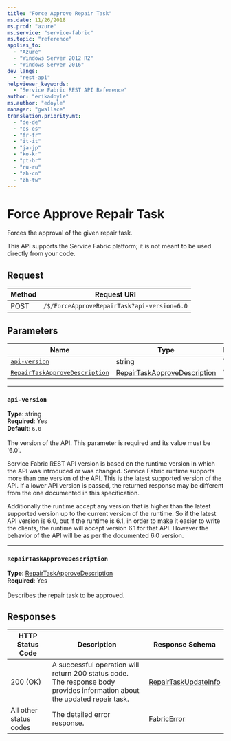 ```yaml
---
title: "Force Approve Repair Task"
ms.date: 11/26/2018
ms.prod: "azure"
ms.service: "service-fabric"
ms.topic: "reference"
applies_to: 
  - "Azure"
  - "Windows Server 2012 R2"
  - "Windows Server 2016"
dev_langs: 
  - "rest-api"
helpviewer_keywords: 
  - "Service Fabric REST API Reference"
author: "erikadoyle"
ms.author: "edoyle"
manager: "gwallace"
translation.priority.mt: 
  - "de-de"
  - "es-es"
  - "fr-fr"
  - "it-it"
  - "ja-jp"
  - "ko-kr"
  - "pt-br"
  - "ru-ru"
  - "zh-cn"
  - "zh-tw"
---
```

# Force Approve Repair Task
Forces the approval of the given repair task.

This API supports the Service Fabric platform; it is not meant to be used directly from your code.


## Request
| Method | Request URI |
| ------ | ----------- |
| POST | `/$/ForceApproveRepairTask?api-version=6.0` |


## Parameters
| Name | Type | Required | Location |
| --- | --- | --- | --- |
| [`api-version`](#api-version) | string | Yes | Query |
| [`RepairTaskApproveDescription`](#repairtaskapprovedescription) | [RepairTaskApproveDescription](sfclient-v64-model-repairtaskapprovedescription.md) | Yes | Body |

____
### `api-version`
__Type__: string <br/>
__Required__: Yes<br/>
__Default__: `6.0` <br/>
<br/>
The version of the API. This parameter is required and its value must be '6.0'.

Service Fabric REST API version is based on the runtime version in which the API was introduced or was changed. Service Fabric runtime supports more than one version of the API. This is the latest supported version of the API. If a lower API version is passed, the returned response may be different from the one documented in this specification.

Additionally the runtime accept any version that is higher than the latest supported version up to the current version of the runtime. So if the latest API version is 6.0, but if the runtime is 6.1, in order to make it easier to write the clients, the runtime will accept version 6.1 for that API. However the behavior of the API will be as per the documented 6.0 version.


____
### `RepairTaskApproveDescription`
__Type__: [RepairTaskApproveDescription](sfclient-v64-model-repairtaskapprovedescription.md) <br/>
__Required__: Yes<br/>
<br/>
Describes the repair task to be approved.

## Responses

| HTTP Status Code | Description | Response Schema |
| --- | --- | --- |
| 200 (OK) | A successful operation will return 200 status code.<br/>The response body provides information about the updated repair task.<br/> | [RepairTaskUpdateInfo](sfclient-v64-model-repairtaskupdateinfo.md) |
| All other status codes | The detailed error response.<br/> | [FabricError](sfclient-v64-model-fabricerror.md) |

